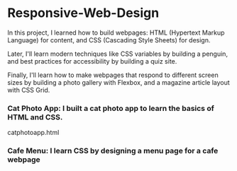 # Responsive-Web-Design
In this project, I learned how to build webpages: HTML (Hypertext Markup Language) for content, and CSS (Cascading Style Sheets) for design.

Later, I'll learn modern techniques like CSS variables by building a penguin, and best practices for accessibility by building a quiz site.

Finally, I'll learn how to make webpages that respond to different screen sizes by building a photo gallery with Flexbox, and a magazine article layout with CSS Grid.

### Cat Photo App: I built a cat photo app to learn the basics of HTML and CSS. 

catphotoapp.html

### Cafe Menu: I learn CSS by designing a menu page for a cafe webpage



